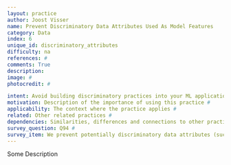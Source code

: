 ```yaml
---
layout: practice
author: Joost Visser
name: Prevent Discriminatory Data Attributes Used As Model Features
category: Data
index: 6
unique_id: discriminatory_attributes
difficulty: na
references: #
comments: True
description:
image: #
photocredit: #

intent: Avoid building discriminatory practices into your ML application. #
motivation: Description of the importance of using this practice #
applicability: The context where the practice applies #
related: Other related practices #
dependencies: Similarities, differences and connections to other practices #
survey_question: Q94 #
survey_item: We prevent potentially discriminatory data attributes (such as gender or ethnicity) from being used as model features.
---
```


Some Description

